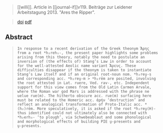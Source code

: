 > [[willi]]. Article in [[journal-if]]v119. Beiträge zur Leidener Arbeitstagung 2013.
> "Ares the Ripper".

> [doi](https://doi.org/10.1515/if-2014-0011)
> [pdf](a/willi2014.pdf)

## Abstract
> `In response to a recent derivation of the Greek theonym Ἄρης from a root *h₂reh₁‑, the present paper highlights some problems arising from this theory, notably the need to postulate an inversion of (the effects of) Stang’s Law in order to account for the well-attested Aeolic name variant Ἄρευς. These difficulties disappear if the theonym is taken to instantiate Stang’s Law itself and if an original root-noun nom. *h₂reu̯‑s and corresponding acc. *h₂reu̯‑m > *h₂rēm are posited, involving the root attested in Lat. ruere, Ved. rav‑, etc. Independent support for this view comes from the Old Latin Carmen Arvale, where the Roman war god Mars is addressed with the phrase ne uelue rue(m). The hitherto obscure acc. rue(m) surfacing here must be related to the Homeric acc. ἀρήν ‘destruction’ and reflect an analogical transformation of Proto-Italic acc. *(h₂)rēm. More speculatively, it is asked if the root *h₂reu̯(H)‑ thus identified could not ultimately also be connected with *h₂erh₃‑ ‘to plough’, via Schwebeablaut and some phonological and morphological effects of building PIE u̯‑presents and u̯‑presents.`
